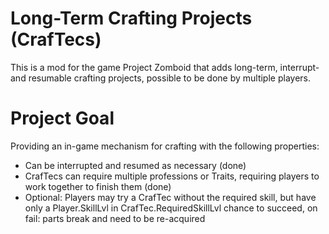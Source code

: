 # Long-Term Crafting Projects (CrafTecs)

This is a mod for the game Project Zomboid that adds long-term, interrupt- and resumable crafting projects, possible to be done by multiple players.

# Project Goal

Providing an in-game mechanism for crafting with the following properties:

- Can be interrupted and resumed as necessary (done)
- CrafTecs can require multiple professions or Traits, requiring players to work together to finish them (done)
- Optional: Players may try a CrafTec without the required skill, but have only a Player.SkillLvl in CrafTec.RequiredSkillLvl chance to succeed, on fail: parts break and need to be re-acquired
